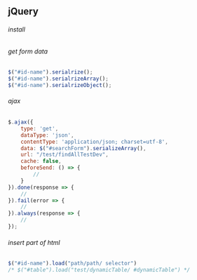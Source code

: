 ## jQuery
  
###### install
  
###### get form data
```js
$("#id-name").serialrize();
$("#id-name").serialrizeArray();
$("#id-name").serialrizeObject();
```
  
###### ajax
```js
$.ajax({
    type: 'get',
    dataType: 'json',
    contentType: 'application/json; charset=utf-8',
    data: $("#searchForm").serializeArray(),
    url: "/test/findAllTestDev",
    cache: false,
    beforeSend: () => {
        //
    }
}).done(response => {
    //
}).fail(error => {
    //
}).always(response => {
    //
});
```
  
###### insert part of html
```js
$("#id-name").load("path/path/ selector")
/* $("#table").load("test/dynamicTable/ #dynamicTable") */
```
